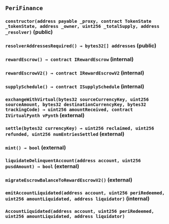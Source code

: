 ## `PeriFinance`

### `constructor(address payable _proxy, contract TokenState _tokenState, address _owner, uint256 _totalSupply, address _resolver)` (public)

### `resolverAddressesRequired() → bytes32[] addresses` (public)

### `rewardEscrow() → contract IRewardEscrow` (internal)

### `rewardEscrowV2() → contract IRewardEscrowV2` (internal)

### `supplySchedule() → contract ISupplySchedule` (internal)

### `exchangeWithVirtual(bytes32 sourceCurrencyKey, uint256 sourceAmount, bytes32 destinationCurrencyKey, bytes32 trackingCode) → uint256 amountReceived, contract IVirtualPynth vPynth` (external)

### `settle(bytes32 currencyKey) → uint256 reclaimed, uint256 refunded, uint256 numEntriesSettled` (external)

### `mint() → bool` (external)

### `liquidateDelinquentAccount(address account, uint256 pusdAmount) → bool` (external)

### `migrateEscrowBalanceToRewardEscrowV2()` (external)

### `emitAccountLiquidated(address account, uint256 periRedeemed, uint256 amountLiquidated, address liquidator)` (internal)

### `AccountLiquidated(address account, uint256 periRedeemed, uint256 amountLiquidated, address liquidator)`
